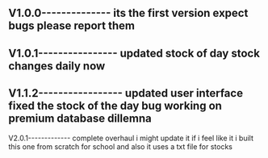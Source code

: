
V1.0.0--------------
its the first version
expect bugs
please report them
---------------------
V1.0.1----------------
updated stock of day
stock changes daily 
now
-----------------------
V1.1.2-----------------
updated user interface
fixed the stock of the 
day bug
working on premium 
database dillemna 
----------------------

V2.0.1-------------
complete overhaul
i might update it if i feel like it
i built this one from scratch for school
and also it uses a txt file for stocks
